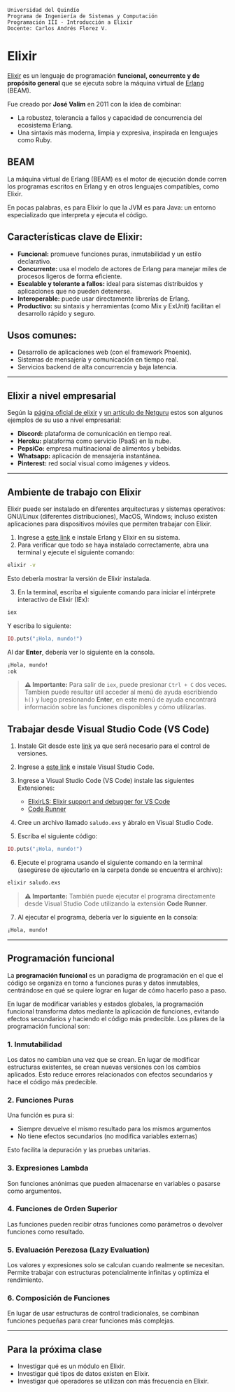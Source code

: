 ```
Universidad del Quindío
Programa de Ingeniería de Sistemas y Computación
Programación III - Introducción a Elixir
Docente: Carlos Andrés Florez V.
```

# Elixir

[Elixir](https://elixir-lang.org) es un lenguaje de programación **funcional, concurrente y de propósito general** que se ejecuta sobre la máquina virtual de [Erlang](https://www.erlang.org) (BEAM).

Fue creado por **José Valim** en 2011 con la idea de combinar:

- La robustez, tolerancia a fallos y capacidad de concurrencia del ecosistema Erlang.
- Una sintaxis más moderna, limpia y expresiva, inspirada en lenguajes como Ruby.

## BEAM

La máquina virtual de Erlang (BEAM) es el motor de ejecución donde corren los programas escritos en Erlang y en otros lenguajes compatibles, como Elixir.

En pocas palabras, es para Elixir lo que la JVM es para Java: un entorno especializado que interpreta y ejecuta el código.

## Características clave de Elixir:

- **Funcional:** promueve funciones puras, inmutabilidad y un estilo declarativo.
- **Concurrente:** usa el modelo de actores de Erlang para manejar miles de procesos ligeros de forma eficiente.
- **Escalable y tolerante a fallos:** ideal para sistemas distribuidos y aplicaciones que no pueden detenerse.
- **Interoperable:** puede usar directamente librerías de Erlang.
- **Productivo:** su sintaxis y herramientas (como Mix y ExUnit) facilitan el desarrollo rápido y seguro.

## Usos comunes:

- Desarrollo de aplicaciones web (con el framework Phoenix).
- Sistemas de mensajería y comunicación en tiempo real.
- Servicios backend de alta concurrencia y baja latencia.

---

## Elixir a nivel empresarial

Según la [página oficial de elixir](https://elixir-lang.org/cases.html) y [un artículo de Netguru](https://www.netguru.com/blog/10-companies-use-elixir) estos son algunos ejemplos de su uso a nivel empresarial:
- **Discord:** plataforma de comunicación en tiempo real.
- **Heroku:** plataforma como servicio (PaaS) en la nube.
- **PepsiCo:** empresa multinacional de alimentos y bebidas.
- **Whatsapp:** aplicación de mensajería instantánea.
- **Pinterest:** red social visual como imágenes y videos.

---

## Ambiente de trabajo con Elixir

Elixir puede ser instalado en diferentes arquitecturas y sistemas operativos: GNU/Linux (diferentes distribuciones), MacOS, Windows; incluso existen aplicaciones para dispositivos móviles que permiten trabajar con Elixir.

1. Ingrese a [este link](https://elixir-lang.org/install.html) e instale Erlang y Elixir en su sistema.
2. Para verificar que todo se haya instalado correctamente, abra una terminal y ejecute el siguiente comando:

```bash
elixir -v
```

Esto debería mostrar la versión de Elixir instalada.

3. En la terminal, escriba el siguiente comando para iniciar el intérprete interactivo de Elixir (IEx):

```bash
iex
```

Y escriba lo siguiente:

```elixir
IO.puts("¡Hola, mundo!")
```

Al dar **Enter**, debería ver lo siguiente en la consola.

```bash
¡Hola, mundo!
:ok
```

>**⚠️ Importante:** Para salir de `iex`, puede presionar `Ctrl + C` dos veces. Tambien puede resultar útil acceder al menú de ayuda escribiendo `h()` y luego presionando **Enter**, en este menú de ayuda encontrará información sobre las funciones disponibles y cómo utilizarlas.

## Trabajar desde Visual Studio Code (VS Code)

1. Instale Git desde este [link](https://git-scm.com/downloads) ya que será necesario para el control de versiones.
2. Ingrese a [este link](https://code.visualstudio.com/Download) e instale Visual Studio Code.
3. Ingrese a Visual Studio Code (VS Code) instale las siguientes Extensiones:
   - [ElixirLS: Elixir support and debugger for VS Code](https://marketplace.visualstudio.com/items?itemName=JakeBecker.elixir-ls)
   - [Code Runner](https://marketplace.visualstudio.com/items?itemName=formulahendry.code-runner)
4. Cree un archivo llamado `saludo.exs` y ábralo en Visual Studio Code.

5. Escriba el siguiente código:

```elixir
IO.puts("¡Hola, mundo!")
```
6. Ejecute el programa usando el siguiente comando en la terminal (asegúrese de ejecutarlo en la carpeta donde se encuentra el archivo):

```bash
elixir saludo.exs
```

> **⚠️ Importante:** También puede ejecutar el programa directamente desde Visual Studio Code utilizando la extensión **Code Runner**.

7. Al ejecutar el programa, debería ver lo siguiente en la consola:

```bash
¡Hola, mundo!
```
---

## Programación funcional

La **programación funcional** es un paradigma de programación en el que el código se organiza en torno a funciones puras y datos inmutables, centrándose en qué se quiere lograr en lugar de cómo hacerlo paso a paso.

En lugar de modificar variables y estados globales, la programación funcional transforma datos mediante la aplicación de funciones, evitando efectos secundarios y haciendo el código más predecible. Los pilares de la programación funcional son:

### 1. Inmutabilidad

Los datos no cambian una vez que se crean. En lugar de modificar estructuras existentes, se crean nuevas versiones con los cambios aplicados. Esto reduce errores relacionados con efectos secundarios y hace el código más predecible.

### 2. Funciones Puras

Una función es pura si:

- Siempre devuelve el mismo resultado para los mismos argumentos
- No tiene efectos secundarios (no modifica variables externas)
  
Esto facilita la depuración y las pruebas unitarias.

### 3. Expresiones Lambda

Son funciones anónimas que pueden almacenarse en variables o pasarse como argumentos.

### 4. Funciones de Orden Superior

Las funciones pueden recibir otras funciones como parámetros o devolver funciones como resultado.

### 5. Evaluación Perezosa (Lazy Evaluation)

Los valores y expresiones solo se calculan cuando realmente se necesitan. Permite trabajar con estructuras potencialmente infinitas y optimiza el rendimiento.

### 6. Composición de Funciones

En lugar de usar estructuras de control tradicionales, se combinan funciones pequeñas para crear funciones más complejas.

---

## Para la próxima clase
- Investigar qué es un módulo en Elixir.
- Investigar qué tipos de datos existen en Elixir.
- Investigar qué operadores se utilizan con más frecuencia en Elixir.